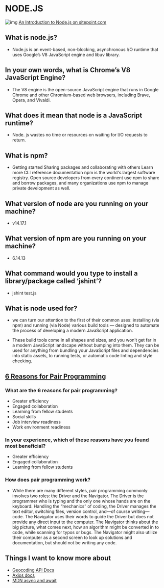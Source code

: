 # NODE.JS 
![img](https://www.cloudsavvyit.com/p/uploads/2019/07/2350564e.png?width=1198&trim=1,1&bg-color=000&pad=1,1)
[An Introduction to Node.js on sitepoint.com](https://www.sitepoint.com/an-introduction-to-node-js/)

## What is node.js?
- Node.js is an event-based, non-blocking, asynchronous I/O runtime that uses Google’s V8 JavaScript engine and libuv library.
## In your own words, what is Chrome’s V8 JavaScript Engine?
- The V8 engine is the open-source JavaScript engine that runs in Google Chrome and other Chromium-based web browsers, including Brave, Opera, and Vivaldi.
## What does it mean that node is a JavaScript runtime?
- Node. js wastes no time or resources on waiting for I/O requests to return.
## What is npm?
- Getting started
Sharing packages and collaborating with others
Learn more
CLI reference documentation
npm is the world's largest software registry. Open source developers from every continent use npm to share and borrow packages, and many organizations use npm to manage private development as well.
## What version of node are you running on your machine?
- v14.17.1
## What version of npm are you running on your machine?
- 6.14.13
## What command would you type to install a library/package called ‘jshint’?
- jshint test.js
## What is node used for?
- we can turn our attention to the first of their common uses: installing (via npm) and running (via Node) various build tools — designed to automate the process of developing a modern JavaScript application.

- These build tools come in all shapes and sizes, and you won’t get far in a modern JavaScript landscape without bumping into them. They can be used for anything from bundling your JavaScript files and dependencies into static assets, to running tests, or automatic code linting and style checking.

## [6 Reasons for Pair Programming](https://www.codefellows.org/blog/6-reasons-for-pair-programming/)

### What are the 6 reasons for pair programming?
- Greater efficiency
- Engaged collaboration
- Learning from fellow students
- Social skills
- Job interview readiness
- Work environment readiness

### In your experience, which of these reasons have you found most beneficial?
- Greater efficiency
- Engaged collaboration
- Learning from fellow students

### How does pair programming work?
- While there are many different styles, pair programming commonly involves two roles: the Driver and the Navigator. The Driver is the programmer who is typing and the only one whose hands are on the keyboard. Handling the “mechanics” of coding, the Driver manages the text editor, switching files, version control, and—of course writing—code. The Navigator uses their words to guide the Driver but does not provide any direct input to the computer. The Navigator thinks about the big picture, what comes next, how an algorithm might be converted in to code, while scanning for typos or bugs. The Navigator might also utilize their computer as a second screen to look up solutions and documentation, but should not be writing any code.


## Things I want to know more about
- [Geocoding API Docs](https://locationiq.com/)
- [Axios docs](https://www.npmjs.com/package/axios)
- [MDN async and await](https://developer.mozilla.org/en-US/docs/Learn/JavaScript/Asynchronous/Async_await)

